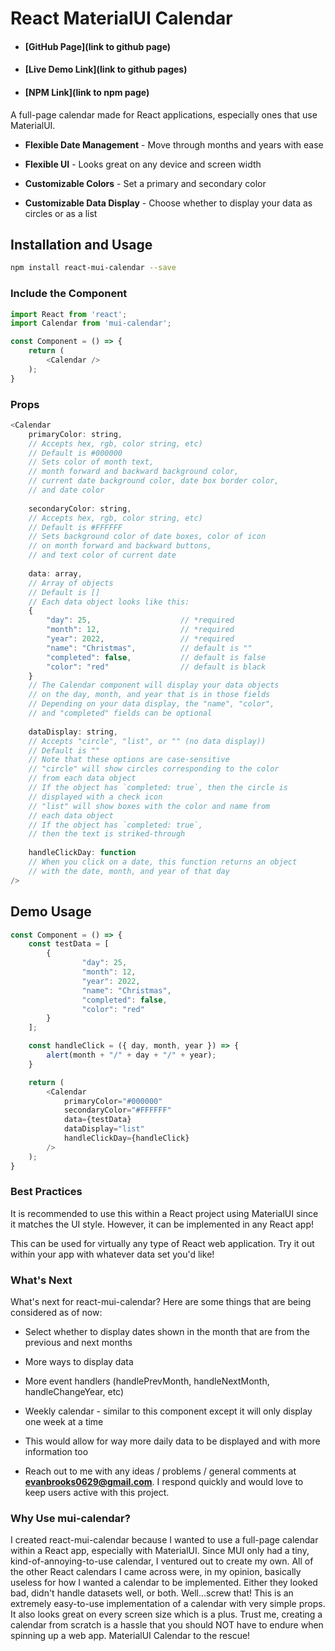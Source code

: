 # React MaterialUI Calendar

* #### [GitHub Page](link to github page)
* #### [Live Demo Link](link to github pages)
* #### [NPM Link](link to npm page)

A full-page calendar made for React applications, especially ones that use MaterialUI.

* **Flexible Date Management** - Move through months and years with ease

* **Flexible UI** - Looks great on any device and screen width

* **Customizable Colors** - Set a primary and secondary color

* **Customizable Data Display** - Choose whether to display your data as circles or as a list

## Installation and Usage

```sh
npm install react-mui-calendar --save
```

### Include the Component

```js
import React from 'react';
import Calendar from 'mui-calendar';

const Component = () => {
    return (
        <Calendar />
    );
}
```

### Props

```js
<Calendar
    primaryColor: string,
    // Accepts hex, rgb, color string, etc)
    // Default is #000000
    // Sets color of month text, 
    // month forward and backward background color,
    // current date background color, date box border color,
    // and date color
    
    secondaryColor: string,
    // Accepts hex, rgb, color string, etc)
    // Default is #FFFFFF
    // Sets background color of date boxes, color of icon
    // on month forward and backward buttons,
    // and text color of current date
    
    data: array,
    // Array of objects
    // Default is []
    // Each data object looks like this:
    {
        "day": 25,                    // *required
        "month": 12,                  // *required
        "year": 2022,                 // *required
        "name": "Christmas",          // default is ""
        "completed": false,           // default is false
        "color": "red"                // default is black
    }
    // The Calendar component will display your data objects 
    // on the day, month, and year that is in those fields
    // Depending on your data display, the "name", "color",
    // and "completed" fields can be optional
    
    dataDisplay: string,
    // Accepts "circle", "list", or "" (no data display))
    // Default is ""
    // Note that these options are case-sensitive
    // "circle" will show circles corresponding to the color
    // from each data object
    // If the object has `completed: true`, then the circle is
    // displayed with a check icon
    // "list" will show boxes with the color and name from
    // each data object
    // If the object has `completed: true`,
    // then the text is striked-through
    
    handleClickDay: function
    // When you click on a date, this function returns an object
    // with the date, month, and year of that day
/>
```

## Demo Usage

```js
const Component = () => {
    const testData = [
        {
                "day": 25,    
                "month": 12,     
                "year": 2022, 
                "name": "Christmas",
                "completed": false, 
                "color": "red" 
        }
    ];

    const handleClick = ({ day, month, year }) => {
        alert(month + "/" + day + "/" + year);
    }

    return (
        <Calendar 
            primaryColor="#000000"
            secondaryColor="#FFFFFF"
            data={testData} 
            dataDisplay="list"
            handleClickDay={handleClick}
        />
    );
}
```


### Best Practices

It is recommended to use this within a React project using MaterialUI since it matches the UI style. However, it can be implemented in any React app! 

This can be used for virtually any type of React web application. Try it out within your app with whatever data set you'd like! 


### What's Next

What's next for react-mui-calendar? Here are some things that are being considered as of now:
* Select whether to display dates shown in the month that are from the previous and next months
* More ways to display data
* More event handlers (handlePrevMonth, handleNextMonth, handleChangeYear, etc)

* Weekly calendar - similar to this component except it will only display one week at a time
* This would allow for way more daily data to be displayed and with more information too

* Reach out to me with any ideas / problems / general comments at **evanbrooks0629@gmail.com**. I respond quickly and would love to keep users active with this project.


### Why Use mui-calendar?

I created react-mui-calendar because I wanted to use a full-page calendar within a React app, especially with MaterialUI. Since MUI only had a tiny, kind-of-annoying-to-use calendar, I ventured out to create my own.  All of the other React calendars I came across were, in my opinion, basically useless for how I wanted a calendar to be implemented. Either they looked bad, didn't handle datasets well, or both. Well...screw that! This is an extremely easy-to-use implementation of a calendar with very simple props. It also looks great on every screen size which is a plus. Trust me, creating a calendar from scratch is a hassle that you should NOT have to endure when spinning up a web app. MaterialUI Calendar to the rescue!